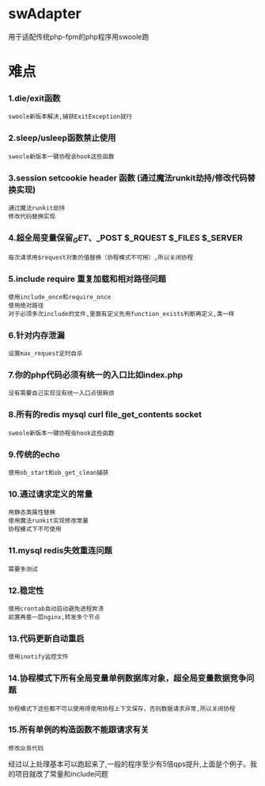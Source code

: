 # swAdapter
用于适配传统php-fpm的php程序用swoole跑


# 难点

### 1.die/exit函数 
    swoole新版本解决,捕获ExitException就行
### 2.sleep/usleep函数禁止使用  
    swoole新版本一键协程会hook这些函数
### 3.session setcookie header 函数 (通过魔法runkit劫持/修改代码替换实现)
    通过魔法runkit劫持
    修改代码替换实现
### 4.超全局变量保留$_GET、$_POST $_RQUEST $_FILES $_SERVER 
    每次请求用$request对象的值替换（协程模式不可用）,所以关闭协程
### 5.include require 重复加载和相对路径问题 
    使用include_once和require_once
    使用绝对路径
    对于必须多次include的文件,里面有定义先用function_exists判断再定义,类一样
### 6.针对内存泄漏  
    设置max_request定时自杀
### 7.你的php代码必须有统一的入口比如index.php 
    没有需要自己实现没有统一入口点很麻烦
### 8.所有的redis mysql curl file_get_contents socket
    swoole新版本一键协程会hook这些函数
### 9.传统的echo 
    使用ob_start和ob_get_clean捕获
### 10.通过请求定义的常量
    用静态类属性替换
    使用魔法runkit实现修改常量
    协程模式下不可使用
### 11.mysql redis失效重连问题  
    需要多测试
### 12.稳定性     
    使用crontab自动启动避免进程奔溃
    前置再套一层nginx,转发多个节点
### 13.代码更新自动重启  
    使用inotify监控文件
### 14.协程模式下所有全局变量单例数据库对象，超全局变量数据竞争问题
    协程模式下这些都不可以使用得使用协程上下文保存，否则数据请求异常,所以关闭协程
### 15.所有单例的构造函数不能跟请求有关
    修改业务代码

经过以上处理基本可以跑起来了,一般的程序至少有5倍qps提升,上面是个例子。我的项目就改了常量和include问题
